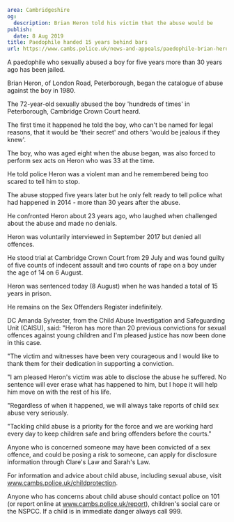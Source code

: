 ```yaml
area: Cambridgeshire
og:
  description: Brian Heron told his victim that the abuse would be
publish:
  date: 8 Aug 2019
title: Paedophile handed 15 years behind bars
url: https://www.cambs.police.uk/news-and-appeals/paedophile-brian-heron-peterborough-sentencing
```

A paedophile who sexually abused a boy for five years more than 30 years ago has been jailed.

Brian Heron, of London Road, Peterborough, began the catalogue of abuse against the boy in 1980.

The 72-year-old sexually abused the boy 'hundreds of times' in Peterborough, Cambridge Crown Court heard.

The first time it happened he told the boy, who can't be named for legal reasons, that it would be 'their secret' and others 'would be jealous if they knew'.

The boy, who was aged eight when the abuse began, was also forced to perform sex acts on Heron who was 33 at the time.

He told police Heron was a violent man and he remembered being too scared to tell him to stop.

The abuse stopped five years later but he only felt ready to tell police what had happened in 2014 - more than 30 years after the abuse.

He confronted Heron about 23 years ago, who laughed when challenged about the abuse and made no denials.

Heron was voluntarily interviewed in September 2017 but denied all offences.

He stood trial at Cambridge Crown Court from 29 July and was found guilty of five counts of indecent assault and two counts of rape on a boy under the age of 14 on 6 August.

Heron was sentenced today (8 August) when he was handed a total of 15 years in prison.

He remains on the Sex Offenders Register indefinitely.

DC Amanda Sylvester, from the Child Abuse Investigation and Safeguarding Unit (CAISU), said: "Heron has more than 20 previous convictions for sexual offences against young children and I'm pleased justice has now been done in this case.

"The victim and witnesses have been very courageous and I would like to thank them for their dedication in supporting a conviction.

"I am pleased Heron's victim was able to disclose the abuse he suffered. No sentence will ever erase what has happened to him, but I hope it will help him move on with the rest of his life.

"Regardless of when it happened, we will always take reports of child sex abuse very seriously.

"Tackling child abuse is a priority for the force and we are working hard every day to keep children safe and bring offenders before the courts."

Anyone who is concerned someone may have been convicted of a sex offence, and could be posing a risk to someone, can apply for disclosure information through Clare's Law and Sarah's Law.

For information and advice about child abuse, including sexual abuse, visit www.cambs.police.uk/childprotection.

Anyone who has concerns about child abuse should contact police on 101 (or report online at www.cambs.police.uk/report), children's social care or the NSPCC. If a child is in immediate danger always call 999.
